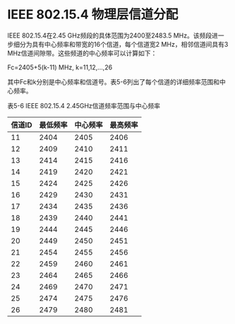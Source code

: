 # IEEE 802.15.4 物理层信道分配
IEEE 802.15.4在2.45 GHz频段的具体范围为2400至2483.5 MHz。该频段进一步细分为具有中心频率和带宽的16个信道，每个信道宽2 MHz，相邻信道间具有3 MHz信道间隙带。这些频道的中心频率可以计算如下：

Fc=2405+5(k-11) MHz, k=11,12,…,26

其中Fc和k分别是中心频率和信道号。表5-6列出了每个信道的详细频率范围和中心频率。

表5-6 IEEE 802.15.4 2.45GHz信道频率范围与中心频率

|信道ID|	最低频率|	中心频率|	最高频率|
|-|-|-|-|
|11	|2404	|2405	|2406|
|12	|2409	|2410	|2411|
|13	|2414	|2415	|2416|
|14	|2419	|2420	|2421|
|15	|2424	|2425	|2426|
|16	|2429	|2430	|2431|
|17	|2434	|2435	|2436|
|18	|2439	|2440	|2441|
|19	|2444	|2445	|2446|
|20	|2449	|2450	|2451|
|21	|2454	|2455	|2456|
|22	|2459	|2460	|2461|
|23	|2464	|2465	|2466|
|24	|2469	|2470	|2471|
|25	|2474	|2475	|2476|
|26	|2479	|2480	|2481|
